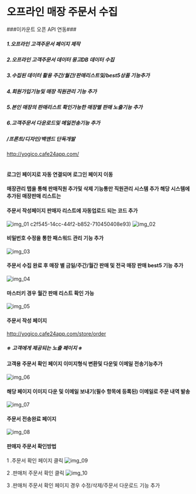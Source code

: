 # 오프라인 매장 주문서 수집

###이카운트 오픈 API 연동###
##### 1.오프라인 고객주문서 페이지 제작
##### 2.오프라인 고객주문서 데이터 몽고DB 데이터 수집
##### 3.수집된 데이터 활용 주간/월간/판매리스트및/best5상품 기능추가
##### 4.회원가입기능및 매장 직원관리 기능 추가 
##### 5.본인 매장의 판매리스트 확인가능한 매장별 판매 노출기능 추가
##### 6.고객주문서 다운로드및 메일전송기능 추가 
##### /프론트/디자인/백앤드 단독개발
http://yogico.cafe24app.com/ 
<br/><br/>



#### 로그인 페이지로 자동 연결되며 로그인 페이지 이동
#### 매장관리 탭을 통해 판매직원 추가및 삭제 기능통만 직원관리 시스템 추가 해당 시스템에 추가된 매장판매 리스트는
#### 주문서 작성페이지 판매자 리스트에 자동업로드 되는 코드 추가 
![img_01](https://github.com/sijoow/order/assets/120313660/ae6ca636-f744-418c-9c1d-b14ac0fe1efb)
c2f545-14cc-44f2-b852-710450408e93)
![img_02](https://github.com/sijoow/order/assets/120313660/bda34935-c083-41c9-8212-4a23402c9a36)
#### 비밀번호 수정을 통한 패스워드 관리 기능 추가
![img_03](https://github.com/sijoow/order/assets/120313660/7271ecc4-c1dc-49c5-970f-434d7c893361)

#### 주문서 수집 완료 후 매장 별 금일/주간/월간 판매 및 전국 매장 판매 best5 기능 추가
![img_04](https://github.com/sijoow/order/assets/120313660/93443a13-7473-4ca9-b92e-d5d55490551a)

#### 마스터키 경우 월간 판매 리스트 확인 가능
![img_05](https://github.com/sijoow/order/assets/120313660/edd69fb8-6beb-4838-89d4-69a76420abed)

#### 주문서 작성 페이지
http://yogico.cafe24app.com/store/order
##### ※ 고객에게 제공되는 노출 페이지 ※

#### 고객용 주문서 확인 페이지  이미지형식 변환및 다운및 이메일 전송기능추가
![img_06](https://github.com/sijoow/order/assets/120313660/9e9802aa-b048-4cbb-8ee0-8ad55f45c857)

#### 해당 페이지 이미지 다운 및 이메일 보내기(필수 항목에 등록된) 이메일로 주문 내역 발송
![img_07](https://github.com/sijoow/order/assets/120313660/bdc7bb6f-0a76-4628-833f-f14902cc5391)

#### 주문서 전송완료 페이지 
![img_08](https://github.com/sijoow/order/assets/120313660/a5b2feb2-9dab-49ae-940c-b41f6a357552)

#### 판매자 주문서 확인방법
1 .주문서 확인 페이지 클릭 
![img_09](https://github.com/sijoow/order/assets/120313660/166e3f6f-8088-4a0d-b30c-e51ae62f2dfd)

2 .판매처 주문서 확인 클릭
![img_10](https://github.com/sijoow/order/assets/120313660/a2b42516-c84e-4999-b52d-c6b3de9589e8)

3 .판매처 주문서 확인 페이지 경우 수정/삭제/주문서 다운로드 기능 추가
